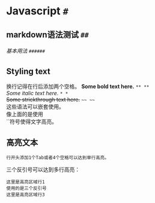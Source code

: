 # Javascript `#`
## markdown语法测试 `##`
###### 基本用法 `######`

## Styling text
换行记得在行后添加两个空格。
**Some bold text here.** `** **`  
*Some italic text here.* `* *`  
~~Some strickthrough text here.~~ `~~ ~~`  
这些语法可以嵌套使用。  
像上面的是使用  
	``符号使得文字高亮。
## 高亮文本
	行开头添加1个Tab或者4个空格可以达到单行高亮。
三个反引号可以达到多行高亮：
```
这里是高亮区域行1  
使用的是三个反引号
这里是高亮区域行3
```